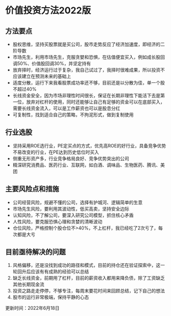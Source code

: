 # 价值投资方法2022版

## 方法要点

- 股权思维，坚持买股票就是买公司，股市走势反应了经济加速度，即经济的二阶导数
- 市场先生，利用市场先生，克服贪婪和恐惧，在估值便宜买入，例如成长股回调50%、价值股回调30%，并坚定持有
- 放弃择时，经济运行过于复杂，我自己试过了，我择时很难成果，所以投资不应该建立在预测未来的基础上
- 适度分散，运行下来我看股票成功率还不够，目前还是以分散为佳，单一个股不超过40%
- 长线资金安全，因为市场非理性时间很长，保证在长期非理性下能活下去是第一位，放弃对杠杆的使用，同时还能够让自己有足够的资金可以在底部买入，需要长线资金流入，可以是工作薪资也可以是股息分红
- 可复制性，找到适合自己的策略，不拘泥形式，做到复制使用

## 行业选股

- 坚持采用ROE选行业，PE定买点的方式，优先高ROE的好行业，具备竞争优势不易改变的行业，在PE达到历史低位时买入
- 侧重无形资产多，行业竞争格局良好、竞争优势突出的公司
- 精深研究消费品、医药行业、互联网，如白酒、调味品、生物医药、腾讯、美团

## 主要风险点和措施

- 公司经营风险，规避不懂的公司，选择有护城河、逻辑简单的生意
- 市场先生风险，要利用其波动性，低买高卖，坚持安全边际
- 认知风险，不了解公司，要深入研究公司模型，抓住核心矛盾
- 人性风险，要克服恐惧心理和贪婪的清晰波动
- 仓位风险，严格控制个股仓位不>40%，不上杠杆，我已经吃了2次亏了，每次都是大亏

## 目前亟待解决的问题

1. 风格偏移，还是没找到成功的路径和模式，目前的持仓还在验证探索中，这一轮回升后应该有有成熟的经验可以总结
2. 缺乏长线资金，前期用了杠杆，目前的薪资收入都用来降负债，除了工资缺乏其他长期现金流
3. 投资之路走走停停，不够专注，每周末要花时间来回顾总结，记下自己的想法
4. 股市的运行非常极端，保持平静的心态

更新时间：2022年6月18日